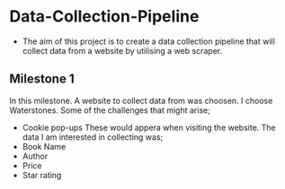 # Data-Collection-Pipeline
- The aim of this project is to create a data collection pipeline that will collect data from a website by utilising a web scraper.

## Milestone 1
In this milestone. A website to collect data from was choosen. I choose Waterstones. Some of the challenges that might arise;
- Cookie pop-ups
These would appera when visiting the website. The data I am interested in collecting was;
- Book Name
- Author
- Price
- Star rating
